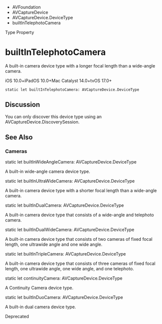 

- AVFoundation
- AVCaptureDevice
- AVCaptureDevice.DeviceType
-  builtInTelephotoCamera 

Type Property

# builtInTelephotoCamera

A built-in camera device type with a longer focal length than a wide-angle camera.

iOS 10.0+iPadOS 10.0+Mac Catalyst 14.0+tvOS 17.0+

``` source
static let builtInTelephotoCamera: AVCaptureDevice.DeviceType
```

## Discussion

You can only discover this device type using an AVCaptureDevice.DiscoverySession.

## See Also

### Cameras

static let builtInWideAngleCamera: AVCaptureDevice.DeviceType

A built-in wide-angle camera device type.

static let builtInUltraWideCamera: AVCaptureDevice.DeviceType

A built-in camera device type with a shorter focal length than a wide-angle camera.

static let builtInDualCamera: AVCaptureDevice.DeviceType

A built-in camera device type that consists of a wide-angle and telephoto camera.

static let builtInDualWideCamera: AVCaptureDevice.DeviceType

A built-in camera device type that consists of two cameras of fixed focal length, one ultrawide angle and one wide angle.

static let builtInTripleCamera: AVCaptureDevice.DeviceType

A built-in camera device type that consists of three cameras of fixed focal length, one ultrawide angle, one wide angle, and one telephoto.

static let continuityCamera: AVCaptureDevice.DeviceType

A Continuity Camera device type.

static let builtInDuoCamera: AVCaptureDevice.DeviceType

A built-in dual camera device type.

Deprecated

